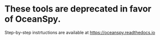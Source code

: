 # These tools are deprecated in favor of OceanSpy.
Step-by-step instrtuctions are available at https://oceanspy.readthedocs.io
